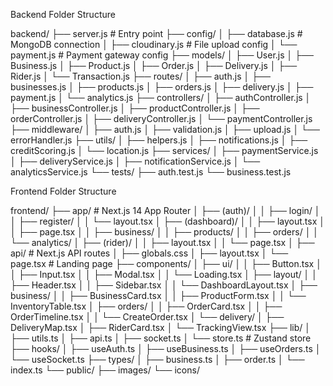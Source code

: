 Backend Folder Structure



backend/
├── server.js                 # Entry point
├── config/
│   ├── database.js          # MongoDB connection
│   ├── cloudinary.js        # File upload config
│   └── payment.js           # Payment gateway config
├── models/
│   ├── User.js
│   ├── Business.js
│   ├── Product.js
│   ├── Order.js
│   ├── Delivery.js
│   ├── Rider.js
│   └── Transaction.js
├── routes/
│   ├── auth.js
│   ├── businesses.js
│   ├── products.js
│   ├── orders.js
│   ├── delivery.js
│   ├── payment.js
│   └── analytics.js
├── controllers/
│   ├── authController.js
│   ├── businessController.js
│   ├── productController.js
│   ├── orderController.js
│   ├── deliveryController.js
│   └── paymentController.js
├── middleware/
│   ├── auth.js
│   ├── validation.js
│   ├── upload.js
│   └── errorHandler.js
├── utils/
│   ├── helpers.js
│   ├── notifications.js
│   ├── creditScoring.js
│   └── location.js
├── services/
│   ├── paymentService.js
│   ├── deliveryService.js
│   ├── notificationService.js
│   └── analyticsService.js
└── tests/
    ├── auth.test.js
    └── business.test.js







Frontend Folder Structure




frontend/
├── app/                    # Next.js 14 App Router
│   ├── (auth)/
│   │   ├── login/
│   │   ├── register/
│   │   └── layout.tsx
│   ├── (dashboard)/
│   │   ├── layout.tsx
│   │   ├── page.tsx
│   │   ├── business/
│   │   ├── products/
│   │   ├── orders/
│   │   └── analytics/
│   ├── (rider)/
│   │   ├── layout.tsx
│   │   └── page.tsx
│   ├── api/               # Next.js API routes
│   ├── globals.css
│   ├── layout.tsx
│   └── page.tsx           # Landing page
├── components/
│   ├── ui/
│   │   ├── Button.tsx
│   │   ├── Input.tsx
│   │   ├── Modal.tsx
│   │   └── Loading.tsx
│   ├── layout/
│   │   ├── Header.tsx
│   │   ├── Sidebar.tsx
│   │   └── DashboardLayout.tsx
│   ├── business/
│   │   ├── BusinessCard.tsx
│   │   ├── ProductForm.tsx
│   │   └── InventoryTable.tsx
│   ├── orders/
│   │   ├── OrderCard.tsx
│   │   ├── OrderTimeline.tsx
│   │   └── CreateOrder.tsx
│   └── delivery/
│       ├── DeliveryMap.tsx
│       ├── RiderCard.tsx
│       └── TrackingView.tsx
├── lib/
│   ├── utils.ts
│   ├── api.ts
│   ├── socket.ts
│   └── store.ts           # Zustand store
├── hooks/
│   ├── useAuth.ts
│   ├── useBusiness.ts
│   ├── useOrders.ts
│   └── useSocket.ts
├── types/
│   ├── business.ts
│   ├── order.ts
│   └── index.ts
└── public/
    ├── images/
    └── icons/





    



